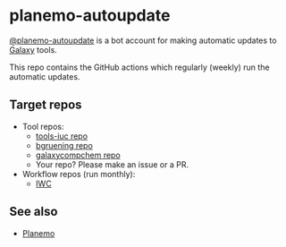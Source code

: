 # planemo-autoupdate

[@planemo-autoupdate](https://github.com/planemo-autoupdate) is a bot account for making automatic updates to [Galaxy](https://github.com/galaxyproject/galaxy) tools.

This repo contains the GitHub actions which regularly (weekly) run the automatic updates.

## Target repos
 * Tool repos:
   * [tools-iuc repo](https://github.com/galaxyproject/tools-iuc)
   * [bgruening repo](https://github.com/bgruening/galaxytools)
   * [galaxycompchem repo](https://github.com/galaxycomputationalchemistry/galaxy-tools-compchem)
   * Your repo? Please make an issue or a PR.
 * Workflow repos (run monthly):
   * [IWC](https://github.com/galaxyproject/iwc)
## See also
 * [Planemo](https://github.com/galaxyproject/planemo)

